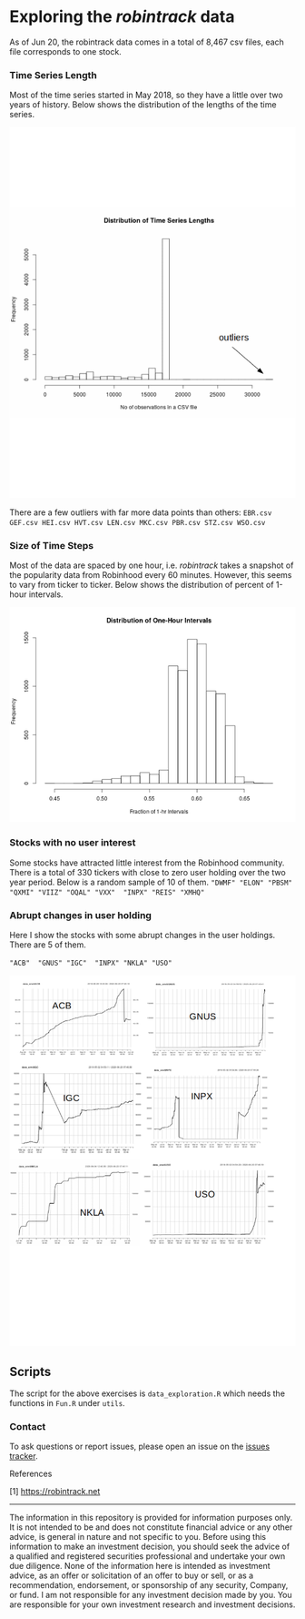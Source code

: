 # Exploring the *robintrack* data

As of Jun 20, the robintrack data comes in a total of 8,467 csv files, each file corresponds to one stock.


### Time Series Length

Most of the time series started in May 2018, so they have a little over two years of history. Below shows the distribution of the lengths of the time series. 

<p align="center"> 
<img src="plots/LengthDistrib1.png">
</p>

There are a few outliers with far more data points than others:
`EBR.csv GEF.csv HEI.csv HVT.csv LEN.csv MKC.csv PBR.csv STZ.csv WSO.csv`

### Size of Time Steps
Most of the data are spaced by one hour, i.e. *robintrack* takes a snapshot of the popularity data from Robinhood every 60 minutes. However, this seems to vary from ticker to ticker. Below shows the distribution of percent of 1-hour intervals.

<p align="center"> 
<img src="plots/OneHrIntervalDistrib.png">
</p>


### Stocks with no user interest
Some stocks have attracted little interest from the Robinhood community. There is a total of 330 tickers with close to zero user holding over the two year period. Below is a random sample of 10 of them.
`"DWMF" "ELON" "PBSM" "QXMI" "VIIZ" "OQAL" "VXX"  "INPX" "REIS" "XMHQ"`


### Abrupt changes in user holding
Here I show the stocks with some abrupt changes in the user holdings. There are 5 of them.

`"ACB"  "GNUS" "IGC"  "INPX" "NKLA" "USO"`

<p align="center"> 
<img src="plots/abrupt.png">
</p>



## Scripts
The script for the above exercises is `data_exploration.R` which needs the functions in `Fun.R` under `utils`.

### Contact
To ask questions or report issues, please open an issue on the [issues tracker](https://github.com/htso/Robinhood_at_a_glance/issues).


References

[1] https://robintrack.net




-----

The information in this repository is provided for information purposes only. It is not intended to be and does not
constitute financial advice or any other advice, is general in nature and not specific to you. Before using this
information to make an investment decision, you should seek the advice of a qualified and registered securities
professional and undertake your own due diligence. None of the information here is intended as investment advice,
as an offer or solicitation of an offer to buy or sell, or as a recommendation, endorsement, or sponsorship of any
security, Company, or fund. I am not responsible for any investment decision made by you. You are responsible for
your own investment research and investment decisions.


